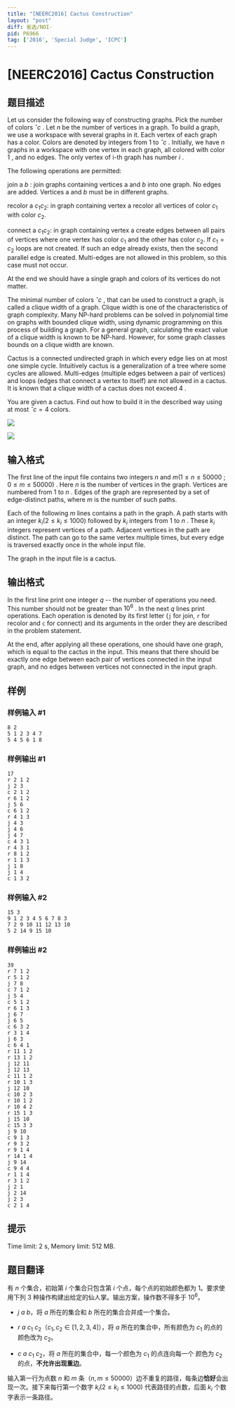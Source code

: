 ```yaml
---
title: "[NEERC2016] Cactus Construction"
layout: "post"
diff: 省选/NOI-
pid: P6966
tag: ['2016', 'Special Judge', 'ICPC']
---
```

# [NEERC2016] Cactus Construction
## 题目描述



Let us consider the following way of constructing graphs. Pick the number of colors $ˆc$ . Let $n$ be the number of vertices in a graph. To build a graph, we use a workspace with several graphs in it. Each vertex of each graph has a color. Colors are denoted by integers from $1$ to $ˆc$ . Initially, we have $n$ graphs in a workspace with one vertex in each graph, all colored with color $1$ , and no edges. The only vertex of i-th graph has number $i$ .

The following operations are permitted:

join a $b$ : join graphs containing vertices a and $b$ into one graph. No edges are added. Vertices a and $b$ must be in different graphs.

recolor a $c_{1 }c_{2}:$ in graph containing vertex a recolor all vertices of color $c_{1}$ with color $c_{2}.$

connect a $c_{1 }c_{2}:$ in graph containing vertex a create edges between all pairs of vertices where one vertex has color $c_{1}$ and the other has color $c_{2}.$ If $c_{1} = c_{2}$ loops are not created. If such an edge already exists, then the second parallel edge is created. Multi-edges are not allowed in this problem, so this case must not occur.

At the end we should have a single graph and colors of its vertices do not matter.

The minimal number of colors $ˆc$ , that can be used to construct a graph, is called a clique width of a graph. Clique width is one of the characteristics of graph complexity. Many NP-hard problems can be solved in polynomial time on graphs with bounded clique width, using dynamic programming on this process of building a graph. For a general graph, calculating the exact value of a clique width is known to be NP-hard. However, for some graph classes bounds on a clique width are known.

Cactus is a connected undirected graph in which every edge lies on at most one simple cycle. Intuitively cactus is a generalization of a tree where some cycles are allowed. Multi-edges (multiple edges between a pair of vertices) and loops (edges that connect a vertex to itself) are not allowed in a cactus. It is known that a clique width of a cactus does not exceed $4$ .

You are given a cactus. Find out how to build it in the described way using at most $ˆc = 4$ colors.

![](https://onlinejudgeimages.s3.amazonaws.com/problem/13991/%EC%8A%A4%ED%81%AC%EB%A6%B0%EC%83%B7%202016-12-22%20%EC%98%A4%ED%9B%84%207.31.10.png)

![](https://onlinejudgeimages.s3.amazonaws.com/problem/13991/%EC%8A%A4%ED%81%AC%EB%A6%B0%EC%83%B7%202016-12-22%20%EC%98%A4%ED%9B%84%207.31.21.png)


## 输入格式



The first line of the input file contains two integers $n$ and $m (1 \le n \le 50 000$ ; $0 \le m \le 50 000)$ . Here $n$ is the number of vertices in the graph. Vertices are numbered from $1$ to $n$ . Edges of the graph are represented by a set of edge-distinct paths, where $m$ is the number of such paths.

Each of the following $m$ lines contains a path in the graph. A path starts with an integer $k_{i} (2 \le k_{i } \le 1000)$ followed by $k_{i}$ integers from $1$ to $n$ . These $k_{i}$ integers represent vertices of a path. Adjacent vertices in the path are distinct. The path can go to the same vertex multiple times, but every edge is traversed exactly once in the whole input file.

The graph in the input file is a cactus.


## 输出格式



In the first line print one integer $q$ -- the number of operations you need. This number should not be greater than $10^{6}$ . In the next $q$ lines print operations. Each operation is denoted by its first letter (`j` for join, `r` for recolor and `c` for connect) and its arguments in the order they are described in the problem statement.

At the end, after applying all these operations, one should have one graph, which is equal to the cactus in the input. This means that there should be exactly one edge between each pair of vertices connected in the input graph, and no edges between vertices not connected in the input graph.


## 样例

### 样例输入 #1
```
8 2
5 1 2 3 4 7
5 4 5 6 1 8

```
### 样例输出 #1
```
17
r 2 1 2
j 2 3
c 2 1 2
r 6 1 2
j 5 6
c 6 1 2
r 4 1 3
j 4 3
j 4 6
j 4 7
c 4 3 1
r 4 3 1
r 8 1 2
r 1 1 3
j 1 8
j 1 4
c 1 3 2

```
### 样例输入 #2
```
15 3
9 1 2 3 4 5 6 7 8 3
7 2 9 10 11 12 13 10
5 2 14 9 15 10

```
### 样例输出 #2
```
39
r 7 1 2
r 5 1 2
j 7 8
c 7 1 2
j 5 4
c 5 1 2
r 6 1 3
j 6 7
j 6 5
c 6 3 2
r 3 1 4
j 6 3
c 6 4 1
r 11 1 2
r 13 1 2
j 12 11
j 12 13
c 11 1 2
r 10 1 3
j 12 10
c 10 2 3
r 10 1 2
r 10 4 2
r 15 1 3
j 15 10
c 15 3 3
j 9 10
c 9 1 3
r 9 3 2
r 9 1 4
r 14 1 4
j 9 14
c 9 4 4
r 1 1 4
r 3 1 2
j 2 1
j 2 14
j 2 3
c 2 1 4

```
## 提示

Time limit: 2 s, Memory limit: 512 MB. 


## 题目翻译

有 $n$ 个集合，初始第 $i$ 个集合只包含第 $i$ 个点，每个点的初始颜色都为 $1$。要求使用下列 $3$ 种操作构建出给定的仙人掌。输出方案，操作数不得多于 $10^6$。

- $j\ a\ b$，将 $a$ 所在的集合和 $b$ 所在的集合合并成一个集合。

- $r\ a\ c_1\ c_2$（$c_1,c_2\in[1,2,3,4]$），将 $a$ 所在的集合中，所有颜色为 $c_1$ 的点的颜色改为 $c_2$。

- $c\ a\ c_1\ c_2$，将 $a$ 所在的集合中，每一个颜色为 $c_1$ 的点连向每一个  颜色为 $c_2$ 的点，**不允许出现重边**。

输入第一行为点数 $n$ 和 $m$ 条（$n,m\leq 50000$）边不重复的路径，每条边**恰好**会出现一次。接下来每行第一个数字 $k_i$($2\leq k_i\leq1000$) 代表路径的点数，后面 $k_i$ 个数字表示一条路径。

